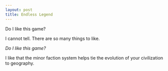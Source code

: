 ```yaml
---
layout: post
title: Endless Legend
---
```


Do I like this game?

I cannot tell. There are so many things to like.

*Do I like this game?*

I like that the minor faction system helps tie the evolution of your civilization to geography.
